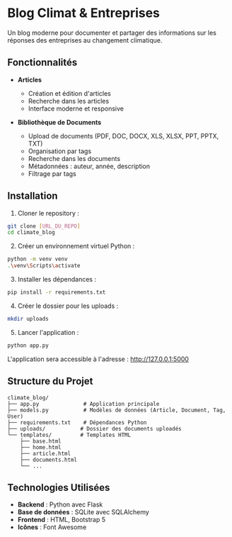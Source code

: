 # Blog Climat & Entreprises

Un blog moderne pour documenter et partager des informations sur les réponses des entreprises au changement climatique.

## Fonctionnalités

- **Articles**
  - Création et édition d'articles
  - Recherche dans les articles
  - Interface moderne et responsive

- **Bibliothèque de Documents**
  - Upload de documents (PDF, DOC, DOCX, XLS, XLSX, PPT, PPTX, TXT)
  - Organisation par tags
  - Recherche dans les documents
  - Métadonnées : auteur, année, description
  - Filtrage par tags

## Installation

1. Cloner le repository :
```bash
git clone [URL_DU_REPO]
cd climate_blog
```

2. Créer un environnement virtuel Python :
```bash
python -m venv venv
.\venv\Scripts\activate
```

3. Installer les dépendances :
```bash
pip install -r requirements.txt
```

4. Créer le dossier pour les uploads :
```bash
mkdir uploads
```

5. Lancer l'application :
```bash
python app.py
```

L'application sera accessible à l'adresse : http://127.0.0.1:5000

## Structure du Projet

```
climate_blog/
├── app.py              # Application principale
├── models.py           # Modèles de données (Article, Document, Tag, User)
├── requirements.txt    # Dépendances Python
├── uploads/           # Dossier des documents uploadés
└── templates/         # Templates HTML
    ├── base.html
    ├── home.html
    ├── article.html
    ├── documents.html
    └── ...
```

## Technologies Utilisées

- **Backend** : Python avec Flask
- **Base de données** : SQLite avec SQLAlchemy
- **Frontend** : HTML, Bootstrap 5
- **Icônes** : Font Awesome
